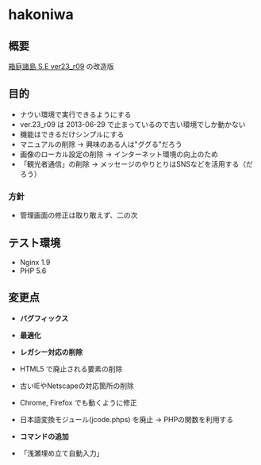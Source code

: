 # hakoniwa

## 概要
[箱庭諸島 S.E ver23_r09](http://hakoniwa.symphonic-net.com/) の改造版

## 目的
* ナウい環境で実行できるようにする
 * ver.23_r09 は 2013-06-29 で止まっているので古い環境でしか動かない
* 機能はできるだけシンプルにする
 * マニュアルの削除 → 興味のある人は"ググる"だろう
 * 画像のローカル設定の削除 → インターネット環境の向上のため
 * 「観光者通信」の削除 → メッセージのやりとりはSNSなどを活用する（だろう）
### 方針
 * 管理画面の修正は取り敢えず、二の次

## テスト環境
* Nginx 1.9
* PHP 5.6

## 変更点
* **バグフィックス**
* **最適化**
* **レガシー対応の削除**
 * HTML5 で廃止される要素の削除
 * 古いIEやNetscapeの対応箇所の削除
 * Chrome, Firefox でも動くように修正

* 日本語変換モジュール(jcode.phps) を廃止 → PHPの関数を利用する

* **コマンドの追加**
 * 「浅瀬埋め立て自動入力」
